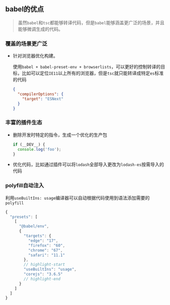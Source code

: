 ## babel的优点

> 虽然`babel`和`tsc`都能够转译代码，但是`babel`能够涵盖更广泛的场景，并且能够微调生成的代码。

### 覆盖的场景更广泛

- 针对浏览器优化构建。

  使用`babel + babel-preset-env + browserlists`，可以更好的控制转译的目标，比如可以定位`IE11`以上所有的浏览器，但是`tsc`就只能转译成特定`es`标准的代码

  ```json
  {
    "compilerOptions": {
      "target": "ESNext"
    }
  }
  ```

### 丰富的插件生态

- 删除开发时特定的指令，生成一个优化的生产包

  ```javascript
  if (__DEV__) {
    console.log('foo');
  }
  ```

- 优化代码，比如通过插件可以将`lodash`全部导入更改为`lodash-es`按需导入的代码

### polyfill自动注入

利用`useBuiltIns: usage`编译器可以自动根据代码使用到语法添加需要的`polyfill`

```javascript
{
  "presets": [
    [
      "@babel/env",
      {
        "targets": {
          "edge": "17",
          "firefox": "60",
          "chrome": "67",
          "safari": "11.1"
        },
        // highlight-start
        "useBuiltIns": "usage",
        "corejs": "3.6.5"
        // highlight-end
      }
    ]
  ]
}
```